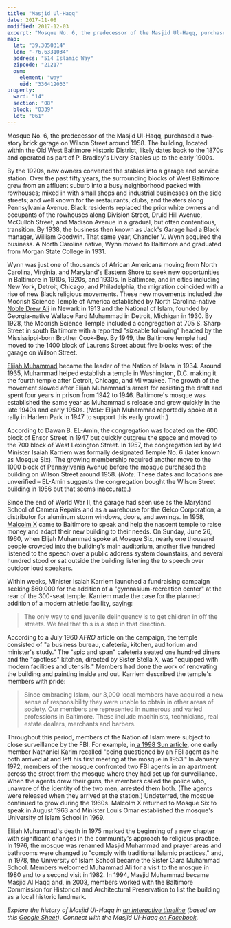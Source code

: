 ```yaml
---
title: "Masjid Ul-Haqq"
date: 2017-11-08
modified: 2017-12-03
excerpt: "Mosque No. 6, the predecessor of the Masjid Ul-Haqq, purchased a two-story brick garage on Wilson Street around 1958."
map:
  lat: "39.3050314"
  lon: "-76.6331034"
  address: "514 Islamic Way"
  zipcode: "21217"
  osm:
    element: "way"
    uid: "336412033"
property:
  ward: "14"
  section: "08"
  block: "0339"
  lot: "061"
---
```


Mosque No. 6, the predecessor of the Masjid Ul-Haqq, purchased a two-story brick garage on Wilson Street around 1958. The building, located within the Old West Baltimore Historic District, likely dates back to the 1870s and operated as part of P. Bradley's Livery Stables up to the early 1900s.

By the 1920s, new owners converted the stables into a garage and service station. Over the past fifty years, the surrounding blocks of West Baltimore grew from an affluent suburb into a busy neighborhood packed with rowhouses; mixed in with small shops and industrial businesses on the side streets; and well known for the restaurants, clubs, and theaters along Pennsylvania Avenue. Black residents replaced the prior white owners and occupants of the rowhouses along Division Street, Druid Hill Avenue, McCulloh Street, and Madison Avenue in a gradual, but often contentious, transition. By 1938, the business then known as Jack's Garage had a Black manager, William Goodwin. That same year, Chandler V. Wynn acquired the business. A North Carolina native, Wynn moved to Baltimore and graduated from Morgan State College in 1931.

Wynn was just one of thousands of African Americans moving from North Carolina, Virginia, and Maryland's Eastern Shore to seek new opportunities in Baltimore in 1910s, 1920s, and 1930s. In Baltimore, and in cities including New York, Detroit, Chicago, and Philadelphia, the migration coincided with a rise of new Black religious movements. These new movements included the Moorish Science Temple of America established by North Carolina-native [Noble Drew Ali](https://en.wikipedia.org/wiki/Noble_Drew_Ali) in Newark in 1913 and the National of Islam, founded by Georgia-native Wallace Fard Muhammad in Detroit, Michigan in 1930. By 1928, the Moorish Science Temple included a congregation at 705 S. Sharp Street in south Baltimore with a reported "sizeable following" headed by the Mississippi-born Brother Cook-Bey. By 1949, the Baltimore temple had moved to the 1400 block of Laurens Street about five blocks west of the garage on Wilson Street.

[Elijah Muhammad](https://en.wikipedia.org/wiki/Elijah_Muhammad) became the leader of the Nation of Islam in 1934. Around 1935, Muhammad helped establish a temple in Washington, D.C. making it the fourth temple after Detroit, Chicago, and Milwaukee. The growth of the movement slowed after Elijah Muhammad's arrest for resisting the draft and spent four years in prison from 1942 to 1946. Baltimore's mosque was established the same year as Muhammad's release and grew quickly in the late 1940s and early 1950s. (*Note:* Elijah Muhammad reportedly spoke at a rally in Harlem Park in 1947 to support this early growth.)

According to Dawan B. EL-Amin, the congregation was located on the 600 block of Ensor Street in 1947 but quickly outgrew the space and moved to the 700 block of West Lexington Street. In 1957, the congregation led by led Minister Isaiah Karriem was formally designated Temple No. 6 (later known as Mosque Six). The growing membership required another move to the 1000 block of Pennsylvania Avenue before the mosque purchased the building on Wilson Street around 1958. (*Note:* These dates and locations are unverified – EL-Amin suggests the congregation bought the Wilson Street building in 1956 but that seems inaccurate.)

Since the end of World War II, the garage had seen use as the Maryland School of Camera Repairs and as a warehouse for the Gelco Corporation, a distributor for aluminum storm windows, doors, and awnings. In 1958, [Malcolm X](https://en.wikipedia.org/wiki/Malcolm_X) came to Baltimore to speak and help the nascent temple to raise money and adapt their new building to their needs. On Sunday, June 26, 1960, when Elijah Muhammad spoke at Mosque Six, nearly one thousand people crowded into the building's main auditorium, another five hundred listened to the speech over a public address system downstairs, and several hundred stood or sat outside the building listening the to speech over outdoor loud speakers.

Within weeks, Minister Isaiah Karriem launched a fundraising campaign seeking $60,000 for the addition of a "gymnasium-recreation center" at the rear of the 300-seat temple. Karriem made the case for the planned addition of a modern athletic facility, saying:

> The only way to end juvenile delinquency is to get children in off the streets. We feel that this is a step in that direction.

According to a July 1960 *AFRO* article on the campaign, the temple consisted of "a business bureau, cafeteria, kitchen, auditorium and minister's study." The "spic and span" cafeteria seated one hundred diners and the "spotless" kitchen, directed by Sister Stella X, was "equipped with modern facilities and utensils." Members had done the work of renovating the building and painting inside and out. Karriem described the temple's members with pride:

> Since embracing Islam, our 3,000 local members have acquired a new sense of responsibility they were unable to obtain in other areas of society. Our members are represented in numerous and varied professions in Baltimore. These include machinists, technicians, real estate dealers, merchants and barbers.

Throughout this period, members of the Nation of Islam were subject to close surveillance by the FBI. For example, in[ a 1998 Sun article](http://articles.baltimoresun.com/1998-02-09/news/1998040063_1_muhammad-islam-muslim), one early member Nathaniel Karim recalled "being questioned by an FBI agent as he both arrived at and left his first meeting at the mosque in 1953." In January 1972, members of the mosque confronted two FBI agents in an apartment across the street from the mosque where they had set up for surveillance. When the agents drew their guns, the members called the police who, unaware of the identity of the two men, arrested them both. (The agents were released when they arrived at the station.) Undeterred, the mosque continued to grow during the 1960s. Malcolm X returned to Mosque Six to speak in August 1963 and Minister Louis Omar established the mosque's University of Islam School in 1969.

Elijah Muhammad's death in 1975 marked the beginning of a new chapter with significant changes in the community's approach to religious practice. In 1976, the mosque was renamed Masjid Muhammad and prayer areas and bathrooms were changed to "comply with traditional Islamic practices," and, in 1978, the University of Islam School became the Sister Clara Muhammad School. Members welcomed Muhammad Ali for a visit to the mosque in 1980 and to a second visit in 1982. In 1994, Masjid Muhammad became Masjid Al Haqq and, in 2003, members worked with the Baltimore Commission for Historical and Architectural Preservation to list the building as a local historic landmark.

*Explore the history of Masjid Ul-Haqq in [an interactive timeline](https://cdn.knightlab.com/libs/timeline3/latest/embed/index.html?source=1HVhlUROgz61wxfAI0dN1QTHy_xjsl92FJ-Bc9XQiXvE&font=Default&lang=en&initial_zoom=2&height=650) (based on this [Google Sheet](https://docs.google.com/spreadsheets/u/0/d/1HVhlUROgz61wxfAI0dN1QTHy_xjsl92FJ-Bc9XQiXvE/edit?usp=drive_web)). Connect with the Masjid Ul-Haqq [on Facebook](https://www.facebook.com/pages/Masjid-Ul-Haqq/166873833353053).*
